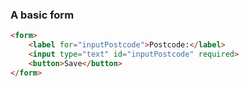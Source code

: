 ### A basic form

```html
<form>
	<label for="inputPostcode">Postcode:</label>
	<input type="text" id="inputPostcode" required>
	<button>Save</button>
</form>
```